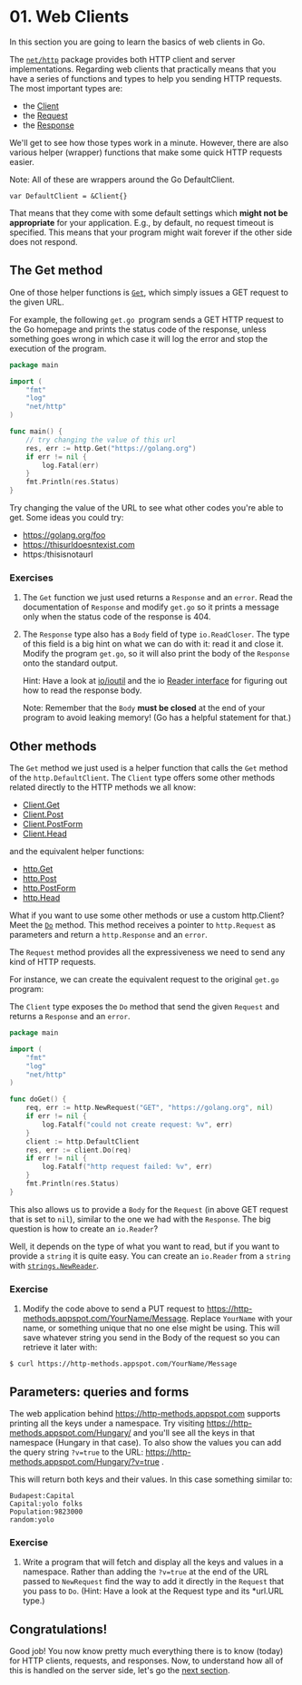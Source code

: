 # 01. Web Clients

In this section you are going to learn the basics of web clients in Go.

The [`net/http`](https://golang.org/pkg/net/http/) package provides both HTTP
client and server implementations. Regarding web clients that practically means
that you have a series of functions and types to help you sending HTTP
requests. The most important types are:

- the [Client](https://golang.org/pkg/net/http#Client)
- the [Request](https://golang.org/pkg/net/http#Request)
- the [Response](https://golang.org/pkg/net/http#Response)

We'll get to see how those types work in a minute. However, there are also
various helper (wrapper) functions that make some quick HTTP requests easier.

Note: All of these are wrappers around the Go DefaultClient.
```
var DefaultClient = &Client{}
```
That means that
they come with some default settings which **might not be appropriate** for your
application. E.g., by default, no request timeout is specified. This means that your
program might wait forever if the other side does not respond.

## The Get method

One of those helper functions is [`Get`](https://golang.org/pkg/net/http#Get),
which simply issues a GET request to the given URL.

For example, the following `get.go `program sends a GET HTTP request to the Go
homepage and prints the status code of the response, unless something goes
wrong in which case it will log the error and stop the execution of the
program.

```go
package main

import (
	"fmt"
	"log"
	"net/http"
)

func main() {
	// try changing the value of this url
	res, err := http.Get("https://golang.org")
	if err != nil {
		log.Fatal(err)
	}
	fmt.Println(res.Status)
}
```


Try changing the value of the URL to see what other codes you're able to get.
Some ideas you could try:

- https://golang.org/foo
- https://thisurldoesntexist.com
- https:/thisisnotaurl

### Exercises
1. The `Get` function we just used returns a `Response` and an `error`. Read
   the documentation of `Response` and modify `get.go` so it prints a message
   only when the status code of the response is 404.

2. The `Response` type also has a `Body` field of type `io.ReadCloser`. The
   type of this field is a big hint on what we can do with it: read it and
   close it. Modify the program `get.go`, so it will also print the body of the
   `Response` onto the standard output.
   
   Hint: Have a look at [io/ioutil](https://golang.org/pkg/io/ioutil/) and the
   io [Reader interface](https://golang.org/pkg/io/#Reader) for figuring out
   how to read the response body.
   
   Note: Remember that the `Body` **must be closed** at the end of your
   program to avoid leaking memory! (Go has a helpful statement for that.)

## Other methods

The `Get` method we just used is a helper function that calls the `Get` method
of the `http.DefaultClient`. The `Client` type offers some other methods
related directly to the HTTP methods we all know:

- [Client.Get](https://golang.org/pkg/net/http#Client.Get)
- [Client.Post](https://golang.org/pkg/net/http#Client.Post)
- [Client.PostForm](https://golang.org/pkg/net/http#Client.PostForm)
- [Client.Head](https://golang.org/pkg/net/http#Client.Head)

and the equivalent helper functions:

- [http.Get](https://golang.org/pkg/net/http#Get)
- [http.Post](https://golang.org/pkg/net/http#Post)
- [http.PostForm](https://golang.org/pkg/net/http#PostForm)
- [http.Head](https://golang.org/pkg/net/http#Head)

What if you want to use some other methods or use a custom http.Client? Meet the
[`Do`](https://golang.org/pkg/net/http#Client.Do) method. This method receives
a pointer to `http.Request` as parameters and return a `http.Response` and an
`error`.

The `Request` method provides all the expressiveness we need to send any kind of
HTTP requests.

For instance, we can create the equivalent request to the original `get.go`
program:

The `Client` type exposes the `Do` method that send the given `Request` and
returns a `Response` and an `error`.

```go
package main

import (
	"fmt"
	"log"
	"net/http"
)

func doGet() {
	req, err := http.NewRequest("GET", "https://golang.org", nil)
	if err != nil {
		log.Fatalf("could not create request: %v", err)
	}
	client := http.DefaultClient
	res, err := client.Do(req)
	if err != nil {
		log.Fatalf("http request failed: %v", err)
	}
	fmt.Println(res.Status)
}
```

This also allows us to provide a `Body` for the `Request` (in above GET request
that is set to `nil`), similar to the one we had with the `Response`. The big
question is how to create an `io.Reader`?

Well, it depends on the type of what you want to read, but if you want to
provide a `string` it is quite easy. You can create an `io.Reader` from a
`string` with [`strings.NewReader`](https://golang.org/pkg/strings#NewReader).

### Exercise

1. Modify the code above to send a PUT request to
   https://http-methods.appspot.com/YourName/Message. Replace `YourName` with
   your name, or something unique that no one else might be using. This will
   save whatever string you send in the Body of the request so you can retrieve
   it later with:

```
$ curl https://http-methods.appspot.com/YourName/Message
```

## Parameters: queries and forms

The web application behind https://http-methods.appspot.com supports printing
all the keys under a namespace. Try visiting
https://http-methods.appspot.com/Hungary/ and you'll see all the keys in that
namespace (Hungary in that case). To also show the values you can add the query
string `?v=true` to the URL:
https://http-methods.appspot.com/Hungary/?v=true .

This will return both keys and their values. In this case something similar to:
```
Budapest:Capital
Capital:yolo folks
Population:9823000
random:yolo
```


### Exercise

1. Write a program that will fetch and display all the keys and values in a
   namespace. Rather than adding the `?v=true` at the end of the URL passed to
   `NewRequest` find the way to add it directly in the `Request` that you pass
   to `Do`. (Hint: Have a look at the Request type and its *url.URL type.)

## Congratulations!

Good job! You now know pretty much everything there is to know (today) for HTTP
clients, requests, and responses. Now, to understand how all of this is handled
on the server side, let's go the [next section](../02/README.md).
